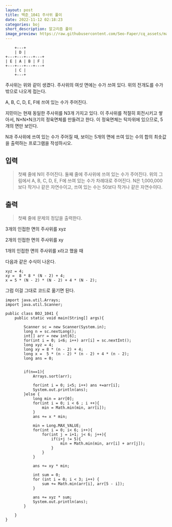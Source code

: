 ```yaml
---
layout: post
title: 백준_1041 주사위 풀이
date: 2022-11-12 02:18:23
categories: boj
short_description: 알고리즘 풀이
image_preview: https://raw.githubusercontent.com/Seo-Faper/cq_assets/master/heroes/cos_pr_17_17.png
---
```


```
    +---+        
    | D |        
+---+---+---+---+
| E | A | B | F |
+---+---+---+---+
    | C |        
    +---+        
```
주사위는 위와 같이 생겼다. 주사위의 여섯 면에는 수가 쓰여 있다. 위의 전개도를 수가 밖으로 나오게 접는다.

A, B, C, D, E, F에 쓰여 있는 수가 주어진다.

지민이는 현재 동일한 주사위를 N3개 가지고 있다. 이 주사위를 적절히 회전시키고 쌓아서, N×N×N크기의 정육면체를 만들려고 한다. 이 정육면체는 탁자위에 있으므로, 5개의 면만 보인다.

N과 주사위에 쓰여 있는 수가 주어질 때, 보이는 5개의 면에 쓰여 있는 수의 합의 최솟값을 출력하는 프로그램을 작성하시오.

## 입력

>첫째 줄에 N이 주어진다. 둘째 줄에 주사위에 쓰여 있는 수가 주어진다. 위의 그림에서 A, B, C, D, E, F에 쓰여 있는 수가 차례대로 주어진다. N은 1,000,000보다 작거나 같은 자연수이고, 쓰여 있는 수는 50보다 작거나 같은 자연수이다.

## 출력

>첫째 줄에 문제의 정답을 출력한다.

3개의 인접한 면의 주사위를 xyz

2개의 인접한 면의 주사위를 xy

1개의 인접한 면의 주사위를 x라고 했을 때

다음과 같은 수식이 나온다.


    xyz = 4;
    xy =  8 * 8 * (N - 2) + 4;
    x = 5 * (N - 2) * (N - 2) + 4 * (N - 2);

그럼 이걸 그대로 코드로 옮기면 된다.

```
import java.util.Arrays;
import java.util.Scanner;

public class BOJ_1041 {
    public static void main(String[] args){
    
        Scanner sc = new Scanner(System.in);
        long n = sc.nextLong();
        int[] arr = new int[6];
        for(int i = 0; i<6; i++) arr[i] = sc.nextInt();
        long xyz = 4;
        long xy = 8 * (n - 2) + 4;
        long x =  5 * (n - 2) * (n - 2) + 4 * (n - 2);
        long ans = 0;


        if(n==1){
            Arrays.sort(arr);
            
            for(int i = 0; i<5; i++) ans +=arr[i];
            System.out.println(ans);
        }else {
            long min = arr[0];
            for(int i = 0; i < 6 ; i ++){
                min = Math.min(min, arr[i]);
            }
            ans += x * min;
         
            min = Long.MAX_VALUE;
            for(int i = 0; i< 6; i++){
                for(int j = i+1; j< 6; j++){
                    if(i+j != 5){
                        min = Math.min(min, arr[i] + arr[j]);
                    }
                }
            }

            ans += xy * min;

            int sum = 0;
			for (int i = 0; i < 3; i++) {
				sum += Math.min(arr[i], arr[5 - i]);
			}

			ans += xyz * sum;
            System.out.println(ans);
        }
        
    }
}

```